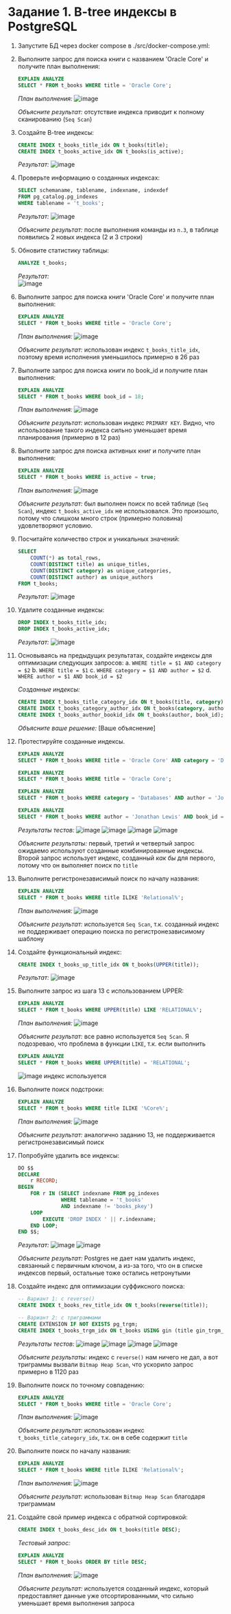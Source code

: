 # Задание 1. B-tree индексы в PostgreSQL

1. Запустите БД через docker compose в ./src/docker-compose.yml:

2. Выполните запрос для поиска книги с названием 'Oracle Core' и получите план выполнения:
   ```sql
   EXPLAIN ANALYZE
   SELECT * FROM t_books WHERE title = 'Oracle Core';
   ```
   
   *План выполнения:*
   ![image](./screenshots/task1/2.png)
   
   *Объясните результат:* 
   отсутствие индекса приводит к полному сканированию (`Seq Scan`)

3. Создайте B-tree индексы:
   ```sql
   CREATE INDEX t_books_title_idx ON t_books(title);
   CREATE INDEX t_books_active_idx ON t_books(is_active);
   ```
   
   *Результат:*
   ![image](./screenshots/task1/3.png)

4. Проверьте информацию о созданных индексах:
   ```sql
   SELECT schemaname, tablename, indexname, indexdef
   FROM pg_catalog.pg_indexes
   WHERE tablename = 't_books';
   ```
   
   *Результат:*
   ![image](./screenshots/task1/4.png)
   
   *Объясните результат:*
   после выполнения команды из `п.3`, в таблице появились 2 новых индекса (2 и 3 строки)

5. Обновите статистику таблицы:
   ```sql
   ANALYZE t_books;
   ```
   
   *Результат:* \
    ![image](./screenshots/task1/5.png)

6. Выполните запрос для поиска книги 'Oracle Core' и получите план выполнения:
   ```sql
   EXPLAIN ANALYZE
   SELECT * FROM t_books WHERE title = 'Oracle Core';
   ```
   
   *План выполнения:*
    ![image](./screenshots/task1/6.png)
   
   *Объясните результат:*
   использован индекс `t_books_title_idx`, поэтому время исполнения уменьшилось примерно в 26 раз

7. Выполните запрос для поиска книги по book_id и получите план выполнения:
   ```sql
   EXPLAIN ANALYZE
   SELECT * FROM t_books WHERE book_id = 18;
   ```
   
   *План выполнения:*
    ![image](./screenshots/task1/7.png)
   
   *Объясните результат:*
   использован индекс `PRIMARY KEY`. Видно, что использование такого индекса сильно уменьшает время планирования (примерно в 12 раз)

8. Выполните запрос для поиска активных книг и получите план выполнения:
   ```sql
   EXPLAIN ANALYZE
   SELECT * FROM t_books WHERE is_active = true;
   ```
   
   *План выполнения:*
    ![image](./screenshots/task1/8.png)
   
   *Объясните результат:*
   был выполнен поиск по всей таблице (`Seq Scan`), индекс `t_books_active_idx` не использовался. Это произошло, потому что слишком много строк (примерно половина) удовлетворяют условию.

9. Посчитайте количество строк и уникальных значений:
   ```sql
   SELECT 
       COUNT(*) as total_rows,
       COUNT(DISTINCT title) as unique_titles,
       COUNT(DISTINCT category) as unique_categories,
       COUNT(DISTINCT author) as unique_authors
   FROM t_books;
   ```
   
   *Результат:*
    ![image](./screenshots/task1/9.png)

10. Удалите созданные индексы:
    ```sql
    DROP INDEX t_books_title_idx;
    DROP INDEX t_books_active_idx;
    ```
    
    *Результат:*
    ![image](./screenshots/task1/10.png)

11. Основываясь на предыдущих результатах, создайте индексы для оптимизации следующих запросов:
    a. `WHERE title = $1 AND category = $2`
    b. `WHERE title = $1`
    c. `WHERE category = $1 AND author = $2`
    d. `WHERE author = $1 AND book_id = $2`
    
    *Созданные индексы:*
    ```sql
    CREATE INDEX t_books_title_category_idx ON t_books(title, category);
    CREATE INDEX t_books_category_author_idx ON t_books(category, author);
    CREATE INDEX t_books_author_bookid_idx ON t_books(author, book_id);
    ```
    
    *Объясните ваше решение:*
    [Ваше объяснение]

12. Протестируйте созданные индексы.
    ```sql
    EXPLAIN ANALYZE
    SELECT * FROM t_books WHERE title = 'Oracle Core' AND category = 'Databases';

    EXPLAIN ANALYZE
    SELECT * FROM t_books WHERE title = 'Oracle Core';

    EXPLAIN ANALYZE
    SELECT * FROM t_books WHERE category = 'Databases' AND author = 'Jonathan Lewis';

    EXPLAIN ANALYZE
    SELECT * FROM t_books WHERE author = 'Jonathan Lewis' AND book_id = 3001;
    ```
    
    *Результаты тестов:*
    ![image](./screenshots/task1/12/1.png)
    ![image](./screenshots/task1/12/2.png)
    ![image](./screenshots/task1/12/3.png)
    ![image](./screenshots/task1/12/4.png)
    
    *Объясните результаты:*
    первый, третий и четвертый запрос ожидаемо используют созданные комбинированные индексы. Второй запрос использует индекс, созданный _как бы_ для первого, потому что он выполняет поиск по `title`

13. Выполните регистронезависимый поиск по началу названия:
    ```sql
    EXPLAIN ANALYZE
    SELECT * FROM t_books WHERE title ILIKE 'Relational%';
    ```
    
    *План выполнения:*
    ![image](./screenshots/task1/13.png)
    
    *Объясните результат:*
    используется `Seq Scan`, т.к. созданный индекс не поддерживает операцию поиска по регистронезависимому шаблону

14. Создайте функциональный индекс:
    ```sql
    CREATE INDEX t_books_up_title_idx ON t_books(UPPER(title));
    ```
    
    *Результат:*
    ![image](./screenshots/task1/14.png)

15. Выполните запрос из шага 13 с использованием UPPER:
    ```sql
    EXPLAIN ANALYZE
    SELECT * FROM t_books WHERE UPPER(title) LIKE 'RELATIONAL%';
    ```
    
    *План выполнения:*
    ![image](./screenshots/task1/15.png)

    
    *Объясните результат:*
    все равно используется `Seq Scan`. Я подозреваю, что проблема в функции `LIKE`, т.к. если выполнить
    ```sql
    EXPLAIN ANALYZE
    SELECT * FROM t_books WHERE UPPER(title) = 'RELATIONAL';
    ```
    ![image](./screenshots/task1/15.5.png)
    индекс используется

16. Выполните поиск подстроки:
    ```sql
    EXPLAIN ANALYZE
    SELECT * FROM t_books WHERE title ILIKE '%Core%';
    ```
    
    *План выполнения:*
    ![image](./screenshots/task1/16.png)
    
    *Объясните результат:*
    аналогично заданию 13, не поддерживается регистронезависимый поиск

17. Попробуйте удалить все индексы:
    ```sql
    DO $$ 
    DECLARE
        r RECORD;
    BEGIN
        FOR r IN (SELECT indexname FROM pg_indexes 
                  WHERE tablename = 't_books' 
                  AND indexname != 'books_pkey')
        LOOP
            EXECUTE 'DROP INDEX ' || r.indexname;
        END LOOP;
    END $$;
    ```
    
    *Результат:*
    ![image](./screenshots/task1/17.png)
    ![image](./screenshots/task1/17.5.png)
    
    *Объясните результат:*
    Postgres не дает нам удалить индекс, связанный с первичным ключом, а из-за того, что он в списке индексов первый, остальные тоже остались нетронутыми

18. Создайте индекс для оптимизации суффиксного поиска:
    ```sql
    -- Вариант 1: с reverse()
    CREATE INDEX t_books_rev_title_idx ON t_books(reverse(title));
    
    -- Вариант 2: с триграммами
    CREATE EXTENSION IF NOT EXISTS pg_trgm;
    CREATE INDEX t_books_trgm_idx ON t_books USING gin (title gin_trgm_ops);
    ```
    
    *Результаты тестов:*
    ![image](./screenshots/task1/18/1.png)
    ![image](./screenshots/task1/18/2.png)
    ![image](./screenshots/task1/18/3.png)
    ![image](./screenshots/task1/18/4.png)
    
    *Объясните результаты:*
    индекс с `reverse()` нам ничего не дал, а вот триграммы вызвали `Bitmap Heap Scan`, что ускорило запрос примерно в 1120 раз

19. Выполните поиск по точному совпадению:
    ```sql
    EXPLAIN ANALYZE
    SELECT * FROM t_books WHERE title = 'Oracle Core';
    ```
    
    *План выполнения:*
    ![image](./screenshots/task1/19.png)
    
    *Объясните результат:*
    использован индекс `t_books_title_category_idx`, т.к. он в себе содержит `title`

20. Выполните поиск по началу названия:
    ```sql
    EXPLAIN ANALYZE
    SELECT * FROM t_books WHERE title ILIKE 'Relational%';
    ```
    
    *План выполнения:*
    ![image](./screenshots/task1/20.png)
        
    *Объясните результат:*
    использован `Bitmap Heap Scan` благодаря триграммам

21. Создайте свой пример индекса с обратной сортировкой:
    ```sql
    CREATE INDEX t_books_desc_idx ON t_books(title DESC);
    ```
    
    *Тестовый запрос:*
    ```sql
    EXPLAIN ANALYZE
    SELECT * FROM t_books ORDER BY title DESC;
    ```
    
    *План выполнения:*
    ![image](./screenshots/task1/21.png)
        
    *Объясните результат:*
    используется созданный индекс, который предоставляет данные уже отсортированными, что сильно уменьшает время выполнения запроса
